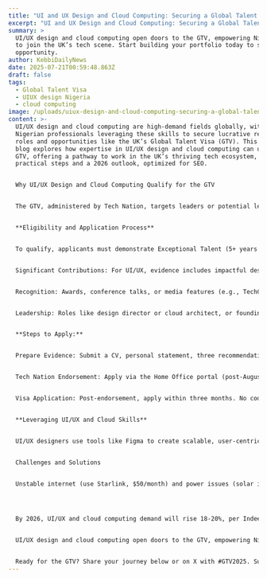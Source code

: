 ```yaml
---
title: "UI and UX Design and Cloud Computing: Securing a Global Talent Visa"
excerpt: "UI and UX Design and Cloud Computing: Securing a Global Talent Visa"
summary: >
  UI/UX design and cloud computing open doors to the GTV, empowering Nigerians
  to join the UK’s tech scene. Start building your portfolio today to seize this
  opportunity.
author: KebbiDailyNews
date: 2025-07-21T00:59:48.863Z
draft: false
tags:
  - Global Talent Visa
  - UIUX design Nigeria
  - cloud computing
image: /uploads/uiux-design-and-cloud-computing-securing-a-global-talent-visa-in-2025.jpg
content: >-
  UI/UX design and cloud computing are high-demand fields globally, with
  Nigerian professionals leveraging these skills to secure lucrative remote
  roles and opportunities like the UK’s Global Talent Visa (GTV). This 500-word
  blog explores how expertise in UI/UX design and cloud computing can unlock the
  GTV, offering a pathway to work in the UK’s thriving tech ecosystem, with
  practical steps and a 2026 outlook, optimized for SEO.


  Why UI/UX Design and Cloud Computing Qualify for the GTV


  The GTV, administered by Tech Nation, targets leaders or potential leaders in digital technology, including UI/UX design and cloud computing. UI/UX designers create user-friendly interfaces for apps and websites, while cloud computing experts manage scalable infrastructure, both critical to tech innovation. Nigeria’s 70,000+ developers and growing design talent, per Jobberman, position professionals to meet GTV criteria. The visa’s appeal lies in its flexibility—no employer sponsorship, up to five years of UK residency, and family inclusion—making it ideal for Nigerians earning $2,000-$6,000/month remotely in UI/UX roles.


  **Eligibility and Application Process**


  To qualify, applicants must demonstrate Exceptional Talent (5+ years as a recognized leader) or Exceptional Promise (emerging talent with <5 years). UI/UX designers and cloud computing professionals can apply by showcasing:


  Significant Contributions: For UI/UX, evidence includes impactful designs for fintech apps like Opay or healthtech platforms, backed by user feedback or A/B testing results. For cloud computing, highlight deployments on AWS or Azure for startups, per Immigram.


  Recognition: Awards, conference talks, or media features (e.g., TechCabal articles) validate expertise. Cloud certifications like AWS Solutions Architect add weight.


  Leadership: Roles like design director or cloud architect, or founding a tech startup, strengthen cases, per Tech Nation.


  **Steps to Apply:**


  Prepare Evidence: Submit a CV, personal statement, three recommendation letters from industry leaders, and up to 10 documents (e.g., portfolio links, GitHub for cloud projects, or Figma designs). Nigerians can highlight local impact, like designing apps for Lagos startups.


  Tech Nation Endorsement: Apply via the Home Office portal (post-August 2024 process). Standard processing takes 8 weeks; fast-track, 3 weeks. Cost: £766 plus £1,035/year healthcare surcharge.


  Visa Application: Post-endorsement, apply within three months. No coding skills are needed for UI/UX, debunking myths that GTV is programmer-exclusive.


  **Leveraging UI/UX and Cloud Skills**


  UI/UX designers use tools like Figma to create scalable, user-centric apps, enhanced by cloud platforms like AWS for real-time collaboration and testing, per Ironhack. Cloud computing professionals deploy infrastructure for apps, boosting performance. Nigerians can showcase projects like optimizing Paystack’s UI or migrating local SMEs to Google Cloud. A strong portfolio on Dribbble or GitHub is key.


  Challenges and Solutions


  Unstable internet (use Starlink, $50/month) and power issues (solar inverters, ₦200,000) challenge remote work. Payment platforms like Astro Africa ensure dollar conversions. GTV rejections (30% rate) require balanced evidence, per Reddit.




  By 2026, UI/UX and cloud computing demand will rise 18-20%, per Indeed, with Nigeria’s tech talent fueling global roles. GTV approvals may increase as Tech Nation streamlines processes.


  UI/UX design and cloud computing open doors to the GTV, empowering Nigerians to join the UK’s tech scene. Start building your portfolio today to seize this opportunity.


  Ready for the GTV? Share your journey below or on X with #GTV2025. Subscribe for visa and tech tips!
---
```

